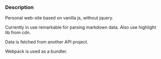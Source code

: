 ### Description
Personal web-site based on vanilla js, without jquery.

Currently in use remarkable for parsing markdown data. Also use highlight lib from cdn.

Data is fetched from another API project.

Webpack is used as a bundler.
